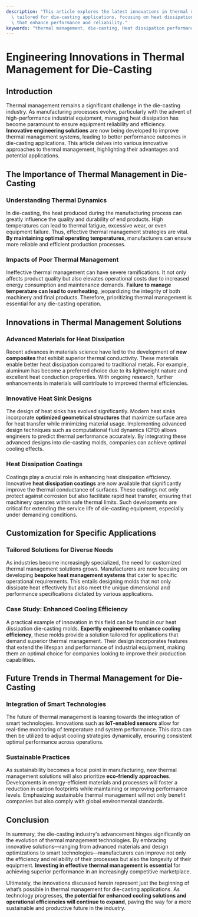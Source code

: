 ```yaml
---
description: "This article explores the latest innovations in thermal management technology specifically\
  \ tailored for die-casting applications, focusing on heat dissipation solutions\
  \ that enhance performance and reliability."
keywords: "thermal management, die-casting, Heat dissipation performance, Heat dissipation efficiency"
---
```

# Engineering Innovations in Thermal Management for Die-Casting

## Introduction

Thermal management remains a significant challenge in the die-casting industry. As manufacturing processes evolve, particularly with the advent of high-performance industrial equipment, managing heat dissipation has become paramount to ensure equipment reliability and efficiency. **Innovative engineering solutions** are now being developed to improve thermal management systems, leading to better performance outcomes in die-casting applications. This article delves into various innovative approaches to thermal management, highlighting their advantages and potential applications.

## The Importance of Thermal Management in Die-Casting

### Understanding Thermal Dynamics

In die-casting, the heat produced during the manufacturing process can greatly influence the quality and durability of end products. High temperatures can lead to thermal fatigue, excessive wear, or even equipment failure. Thus, effective thermal management strategies are vital. **By maintaining optimal operating temperatures**, manufacturers can ensure more reliable and efficient production processes.

### Impacts of Poor Thermal Management

Ineffective thermal management can have severe ramifications. It not only affects product quality but also elevates operational costs due to increased energy consumption and maintenance demands. **Failure to manage temperature can lead to overheating**, jeopardizing the integrity of both machinery and final products. Therefore, prioritizing thermal management is essential for any die-casting operation.

## Innovations in Thermal Management Solutions

### Advanced Materials for Heat Dissipation

Recent advances in materials science have led to the development of **new composites** that exhibit superior thermal conductivity. These materials enable better heat dissipation compared to traditional metals. For example, aluminum has become a preferred choice due to its lightweight nature and excellent heat conduction properties. With ongoing research, further enhancements in materials will contribute to improved thermal efficiencies.

### Innovative Heat Sink Designs

The design of heat sinks has evolved significantly. Modern heat sinks incorporate **optimized geometrical structures** that maximize surface area for heat transfer while minimizing material usage. Implementing advanced design techniques such as computational fluid dynamics (CFD) allows engineers to predict thermal performance accurately. By integrating these advanced designs into die-casting molds, companies can achieve optimal cooling effects.

### Heat Dissipation Coatings

Coatings play a crucial role in enhancing heat dissipation efficiency. Innovative **heat dissipation coatings** are now available that significantly improve the thermal conductance of surfaces. These coatings not only protect against corrosion but also facilitate rapid heat transfer, ensuring that machinery operates within safe thermal limits. Such developments are critical for extending the service life of die-casting equipment, especially under demanding conditions.

## Customization for Specific Applications

### Tailored Solutions for Diverse Needs

As industries become increasingly specialized, the need for customized thermal management solutions grows. Manufacturers are now focusing on developing **bespoke heat management systems** that cater to specific operational requirements. This entails designing molds that not only dissipate heat effectively but also meet the unique dimensional and performance specifications dictated by various applications.

### Case Study: Enhanced Cooling Efficiency

A practical example of innovation in this field can be found in our heat dissipation die-casting molds. **Expertly engineered to enhance cooling efficiency**, these molds provide a solution tailored for applications that demand superior thermal management. Their design incorporates features that extend the lifespan and performance of industrial equipment, making them an optimal choice for companies looking to improve their production capabilities.

## Future Trends in Thermal Management for Die-Casting

### Integration of Smart Technologies

The future of thermal management is leaning towards the integration of smart technologies. Innovations such as **IoT-enabled sensors** allow for real-time monitoring of temperature and system performance. This data can then be utilized to adjust cooling strategies dynamically, ensuring consistent optimal performance across operations.

### Sustainable Practices

As sustainability becomes a focal point in manufacturing, new thermal management solutions will also prioritize **eco-friendly approaches**. Developments in energy-efficient materials and processes will foster a reduction in carbon footprints while maintaining or improving performance levels. Emphasizing sustainable thermal management will not only benefit companies but also comply with global environmental standards.

## Conclusion

In summary, the die-casting industry's advancement hinges significantly on the evolution of thermal management technologies. By embracing innovative solutions—ranging from advanced materials and design optimizations to smart technologies—manufacturers can improve not only the efficiency and reliability of their processes but also the longevity of their equipment. **Investing in effective thermal management is essential** for achieving superior performance in an increasingly competitive marketplace.

Ultimately, the innovations discussed herein represent just the beginning of what’s possible in thermal management for die-casting applications. As technology progresses, **the potential for enhanced cooling solutions and operational efficiencies will continue to expand**, paving the way for a more sustainable and productive future in the industry.
